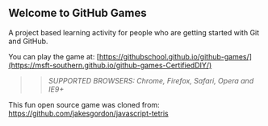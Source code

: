 ## Welcome to GitHub Games

A project based learning activity for people who are getting started with Git and GitHub.

You can play the game at: [https://githubschool.github.io/github-games/](https://msft-southern.github.io/github-games-CertifiedDIY/)

>> _*SUPPORTED BROWSERS*: Chrome, Firefox, Safari, Opera and IE9+_

This fun open source game was cloned from: https://github.com/jakesgordon/javascript-tetris
